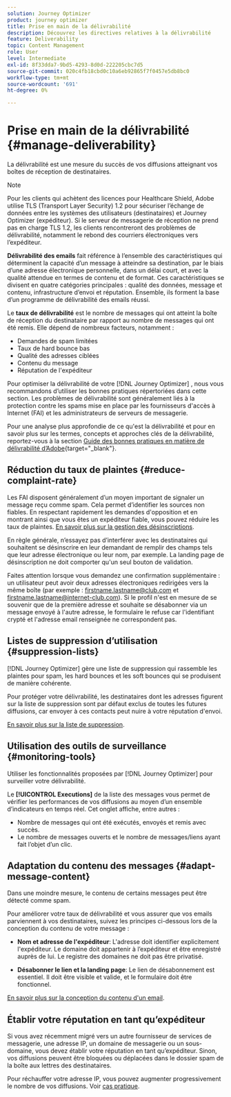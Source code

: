 ```yaml
---
solution: Journey Optimizer
product: journey optimizer
title: Prise en main de la délivrabilité
description: Découvrez les directives relatives à la délivrabilité
feature: Deliverability
topic: Content Management
role: User
level: Intermediate
exl-id: 8f33dda7-9bd5-4293-8d0d-222205cbc7d5
source-git-commit: 020c4fb18cbd0c10a6eb92865f7f0457e5db8bc0
workflow-type: tm+mt
source-wordcount: '691'
ht-degree: 0%

---
```


# Prise en main de la délivrabilité {#manage-deliverability}

La délivrabilité est une mesure du succès de vos diffusions atteignant vos boîtes de réception de destinataires.

>[!NOTE]
>
>Pour les clients qui achètent des licences pour Healthcare Shield, Adobe utilise TLS (Transport Layer Security) 1.2 pour sécuriser l’échange de données entre les systèmes des utilisateurs (destinataires) et Journey Optimizer (expéditeur). Si le serveur de messagerie de réception ne prend pas en charge TLS 1.2, les clients rencontreront des problèmes de délivrabilité, notamment le rebond des courriers électroniques vers l’expéditeur.

**Délivrabilité des emails** fait référence à l’ensemble des caractéristiques qui déterminent la capacité d’un message à atteindre sa destination, par le biais d’une adresse électronique personnelle, dans un délai court, et avec la qualité attendue en termes de contenu et de format. Ces caractéristiques se divisent en quatre catégories principales : qualité des données, message et contenu, infrastructure d’envoi et réputation. Ensemble, ils forment la base d’un programme de délivrabilité des emails réussi.

Le **taux de délivrabilité** est le nombre de messages qui ont atteint la boîte de réception du destinataire par rapport au nombre de messages qui ont été remis. Elle dépend de nombreux facteurs, notamment :

* Demandes de spam limitées
* Taux de hard bounce bas
* Qualité des adresses ciblées
* Contenu du message
* Réputation de l&#39;expéditeur

Pour optimiser la délivrabilité de votre [!DNL Journey Optimizer] , nous vous recommandons d’utiliser les bonnes pratiques répertoriées dans cette section. Les problèmes de délivrabilité sont généralement liés à la protection contre les spams mise en place par les fournisseurs d&#39;accès à Internet (FAI) et les administrateurs de serveurs de messagerie.

Pour une analyse plus approfondie de ce qu&#39;est la délivrabilité et pour en savoir plus sur les termes, concepts et approches clés de la délivrabilité, reportez-vous à la section [Guide des bonnes pratiques en matière de délivrabilité d’Adobe](https://experienceleague.adobe.com/docs/deliverability-learn/deliverability-best-practice-guide/introduction.html){target=&quot;_blank&quot;}.

## Réduction du taux de plaintes {#reduce-complaint-rate}

Les FAI disposent généralement d’un moyen important de signaler un message reçu comme spam. Cela permet d’identifier les sources non fiables. En respectant rapidement les demandes d&#39;opposition et en montrant ainsi que vous êtes un expéditeur fiable, vous pouvez réduire les taux de plaintes. [En savoir plus sur la gestion des désinscriptions](../privacy/opt-out.md#opt-out-management).

En règle générale, n’essayez pas d’interférer avec les destinataires qui souhaitent se désinscrire en leur demandant de remplir des champs tels que leur adresse électronique ou leur nom, par exemple. La landing page de désinscription ne doit comporter qu&#39;un seul bouton de validation.

Faites attention lorsque vous demandez une confirmation supplémentaire : un utilisateur peut avoir deux adresses électroniques redirigées vers la même boîte (par exemple : firstname.lastname@club.com et firstname.lastname@internet-club.com). Si le profil n&#39;est en mesure de se souvenir que de la première adresse et souhaite se désabonner via un message envoyé à l&#39;autre adresse, le formulaire le refuse car l&#39;identifiant crypté et l&#39;adresse email renseignée ne correspondent pas.

## Listes de suppression d’utilisation {#suppression-lists}

[!DNL Journey Optimizer] gère une liste de suppression qui rassemble les plaintes pour spam, les hard bounces et les soft bounces qui se produisent de manière cohérente.

Pour protéger votre délivrabilité, les destinataires dont les adresses figurent sur la liste de suppression sont par défaut exclus de toutes les futures diffusions, car envoyer à ces contacts peut nuire à votre réputation d&#39;envoi.

[En savoir plus sur la liste de suppression](suppression-list.md).

## Utilisation des outils de surveillance {#monitoring-tools}

Utiliser les fonctionnalités proposées par [!DNL Journey Optimizer] pour surveiller votre délivrabilité.

Le **[!UICONTROL Executions]** de la liste des messages vous permet de vérifier les performances de vos diffusions au moyen d’un ensemble d’indicateurs en temps réel. Cet onglet affiche, entre autres :
* Nombre de messages qui ont été exécutés, envoyés et remis avec succès.
* Le nombre de messages ouverts et le nombre de messages/liens ayant fait l’objet d’un clic.

## Adaptation du contenu des messages {#adapt-message-content}

Dans une moindre mesure, le contenu de certains messages peut être détecté comme spam.

Pour améliorer votre taux de délivrabilité et vous assurer que vos emails parviennent à vos destinataires, suivez les principes ci-dessous lors de la conception du contenu de votre message :

* **Nom et adresse de l&#39;expéditeur**: L&#39;adresse doit identifier explicitement l&#39;expéditeur. Le domaine doit appartenir à l’expéditeur et être enregistré auprès de lui. Le registre des domaines ne doit pas être privatisé.

* **Désabonner le lien et la landing page**: Le lien de désabonnement est essentiel. Il doit être visible et valide, et le formulaire doit être fonctionnel.

[En savoir plus sur la conception du contenu d&#39;un email](../email/get-started-email-design.md).

## Établir votre réputation en tant qu’expéditeur

Si vous avez récemment migré vers un autre fournisseur de services de messagerie, une adresse IP, un domaine de messagerie ou un sous-domaine, vous devez établir votre réputation en tant qu’expéditeur. Sinon, vos diffusions peuvent être bloquées ou déplacées dans le dossier spam de la boîte aux lettres des destinataires.

Pour réchauffer votre adresse IP, vous pouvez augmenter progressivement le nombre de vos diffusions. Voir [cas pratique](../building-journeys/ramp-up-deliveries-uc.md).
